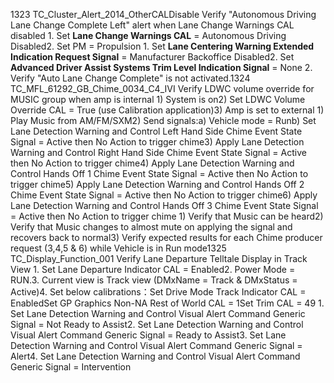 1323 TC_Cluster_Alert_2014_OtherCALDisable Verify "Autonomous Driving Lane Change Complete Left" alert when Lane Change Warnings CAL disabled 1. Set **Lane Change Warnings CAL** = Autonomous Driving Disabled2. Set PM = Propulsion 1. Set **Lane Centering Warning Extended Indication Request Signal** = Manufacturer Backoffice Disabled2. Set **Advanced Driver Assist Systems Trim Level Indication Signal** = None 2. Verify "Auto Lane Change Complete" is not activated.1324 TC_MFL_61292_GB_Chime_0034_C4_IVI Verify LDWC volume override for MUSIC group when amp is internal 1) System is on2) Set LDWC Volume Override CAL = True (use Calibration application)3) Amp is set to external 1) Play Music from AM/FM/SXM2) Send signals:a) Vehicle mode = Runb) Set Lane Detection Warning and Control Left Hand Side Chime Event State Signal = Active then No Action to trigger chime3) Apply Lane Detection Warning and Control Right Hand Side Chime Event State Signal = Active then No Action to trigger chime4) Apply Lane Detection Warning and Control Hands Off 1 Chime Event State Signal = Active then No Action to trigger chime5) Apply Lane Detection Warning and Control Hands Off 2 Chime Event State Signal = Active then No Action to trigger chime6) Apply Lane Detection Warning and Control Hands Off 3 Chime Event State Signal = Active then No Action to trigger chime 1) Verify that Music can be heard2) Verify that Music changes to almost mute on applying the signal and recovers back to normal3) Verify expected results for each Chime producer request (3,4,5 & 6) while Vehicle is in Run mode1325 TC_Display_Function_001 Verify Lane Departure Telltale Display in Track View 1. Set Lane Departure Indicator CAL = Enabled2. Power Mode = RUN.3. Current view is Track view (DMxName = Track & DMxStatus = Active)4. Set below calibrations：Set Drive Mode Track Indicator CAL = EnabledSet GP Graphics Non-NA Rest of World CAL = 1Set Trim CAL = 49 1. Set Lane Detection Warning and Control Visual Alert Command Generic Signal = Not Ready to Assist2. Set Lane Detection Warning and Control Visual Alert Command Generic Signal = Ready to Assist3. Set Lane Detection Warning and Control Visual Alert Command Generic Signal = Alert4. Set Lane Detection Warning and Control Visual Alert Command Generic Signal = Intervention